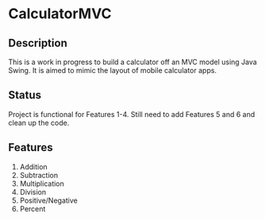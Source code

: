 # CalculatorMVC

## Description

This is a work in progress to build a calculator off an MVC model using Java Swing. It is aimed to mimic the layout of mobile calculator apps.

## Status

Project is functional for Features 1-4. Still need to add Features 5 and 6 and clean up the code.

## Features

1) Addition
2) Subtraction
3) Multiplication
4) Division
5) Positive/Negative
6) Percent

